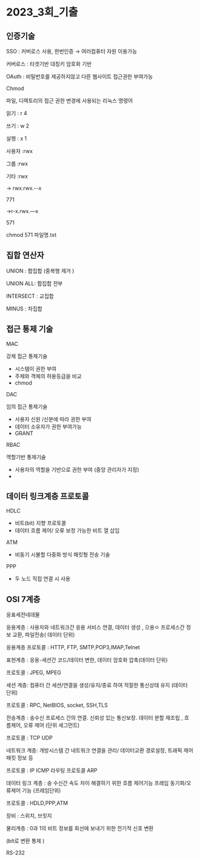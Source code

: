 # 2023_3회_기출

## 인증기술

SSO : 커버로스 사용, 한번인증 → 여러컴퓨터 자원 이용가능 

커버로스 : 타겟기반 대칭키 암호화 기반

OAuth : 비밀번호를 제공하지않고 다른 웹사이트 접근권한 부여가능 

Chmod

파일, 디렉토리의 접근 권한 변경에 사용되는 리눅스 명령어 

읽기 : r  4

쓰기 : w  2

실행 : x  1

사용자 :rwx

그룹 :rwx

기타 :rwx

→ rwx.rwx.--x

771

→r-x.rwx.—x

571

chmod 571 파일명.txt

## 집합 연산자

UNION : 합집합 (중복행 제거 )

UNION ALL: 합집합 전부 

INTERSECT : 교집합

MINUS : 차집합 

## 접근 통제 기술

MAC

강제 접근 통제기술 

- 시스템이 권한 부여
- 주체와 객체의 허용등급을 비교
- chmod

DAC

임의 접근 통제기술

- 사용자 신원 /신분에 따라 권한 부여
- 데이터 소유자가 권한 부여가능
- GRANT

RBAC

역할기반 통제기술 

- 사용자의 역할을 기반으로 권한 부여 (중앙 관리자가 지정)
- 

## 데이터 링크계층 프로토콜

HDLC

- 비트(bit) 지향 프로토콜
- 데이터 흐름 제어/ 오류 보정 가능한 비트 열 삽입

ATM

- 비동기 시불할 다중화 방식 패킷형 전송 기술

PPP

- 두 노드 직접 연결 시 사용

## OSI 7계층

응표세전네데물

응용계층 : 사용자와 네트워크간 응용 서비스 연결, 데이터 생성 , 으용ㅇ 프로세스간 정보 교환, 파일전송( 데이터 단위)

응용계층 프로토콜 : HTTP, FTP, SMTP,POP3,IMAP,Telnet

표현계층 :  응용-세션간 코드/데이터 변한, 데이터 암호화 압축(데이터 단위)

프로토콜 : JPEG, MPEG

세션 계층: 컴퓨터 간 세션/연결을 생성/유지/종료 하여 적절한 통신상태 유지 (데이터 단위)

프로토콜 : RPC, NetBIOS, socket, SSH,TLS

전송계층 : 송수신 프로세스 간의 연결. 신뢰성 있는 통신보장. 데이터 분할 재조립 , 흐름제어, 오류 제어 (단위 세그먼트)

프로토콜 : TCP UDP 

네트워크 계층: 개방시스템 간 네트워크 연결을 관리/ 데이터교환 경로설정, 트래픽 제어 패킷 정보 등 

프로토콜 : IP ICMP 라우팅 프로토콜 ARP

데이터 링크 계층 : 송 수신간 속도 차이 해결하기 위한 흐름 제어기능  프레임 동기화/오류제어 기능 (프레임단위)

프로토콜 : HDLD,PPP,ATM 

장비 : 스위치, 브릿지

물리계층 : 0과 1의 비트 정보를 회선에 보내기 위한 전기적 신호 변환 

(bit로 변환 통제 )

RS-232